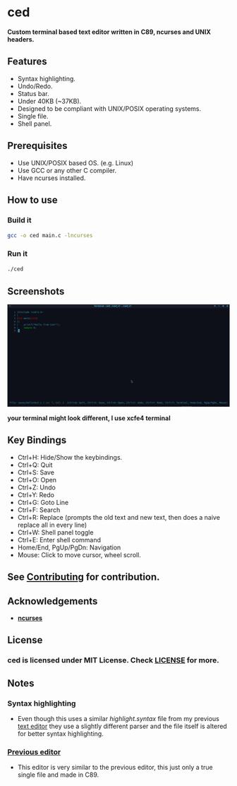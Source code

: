 # ced 
**Custom terminal based text editor written in C89, ncurses and UNIX headers.**

## Features
- Syntax highlighting.
- Undo/Redo.
- Status bar.
- Under 40KB (~37KB).
- Designed to be compliant with UNIX/POSIX operating systems.
- Single file.
- Shell panel.

## Prerequisites
- Use UNIX/POSIX based OS. (e.g. Linux)
- Use GCC or any other C compiler.
- Have ncurses installed.

## How to use

### Build it
```bash
gcc -o ced main.c -lncurses
```

### Run it
```bash
./ced
```

## Screenshots
![ced in action](screenshot_1.png)

**your terminal might look different, I use xcfe4 terminal**

## Key Bindings

- Ctrl+H: Hide/Show the keybindings.
- Ctrl+Q: Quit
- Ctrl+S: Save
- Ctrl+O: Open
- Ctrl+Z: Undo
- Ctrl+Y: Redo
- Ctrl+G: Goto Line
- Ctrl+F: Search
- Ctrl+R: Replace (prompts the old text and new text, then does a naive replace all in every line)
- Ctrl+W: Shell panel toggle
- Ctrl+E: Enter shell command
- Home/End, PgUp/PgDn: Navigation
- Mouse: Click to move cursor, wheel scroll.

## See [Contributing](https://github.com/Zank613/ced/blob/master/CONTRIBUTING.md) for contribution.

## Acknowledgements
- **[ncurses](https://invisible-island.net/ncurses/)**

## License
### ced is licensed under MIT License. Check [LICENSE](https://github.com/Zank613/ced/blob/master/LICENSE) for more.

## Notes
### Syntax highlighting
- Even though this uses a similar *highlight.syntax* file from my previous [text editor](https://github.com/Zank613/simple_editor) they use a slightly different parser and the file itself is altered for better syntax highlighting.

### [Previous editor](https://github.com/Zank613/simple_editor)
- This editor is very similar to the previous editor, this just only a true single file and made in C89.